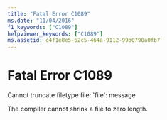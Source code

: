 ```yaml
---
title: "Fatal Error C1089"
ms.date: "11/04/2016"
f1_keywords: ["C1089"]
helpviewer_keywords: ["C1089"]
ms.assetid: c4f1e8e5-62c5-464a-9112-99b0790a0fb7
---
```

# Fatal Error C1089

Cannot truncate filetype file: 'file': message

The compiler cannot shrink a file to zero length.